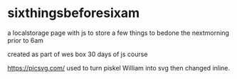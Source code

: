 # sixthingsbeforesixam
a localstorage page with js to store a few things to bedone the nextmorning prior to 6am


created as part of wes box 30 days of js course

https://picsvg.com/ used to turn piskel William into svg then changed inline.

